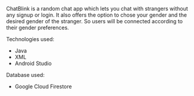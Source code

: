 ChatBlink is a random chat app which lets you chat with strangers without any signup or login.
It also offers the option to chose your gender and the desired gender of the stranger. So users will be connected according to their gender preferences.

Technologies used:
  - Java
  - XML
  - Android Studio

Database used:
  - Google Cloud Firestore
